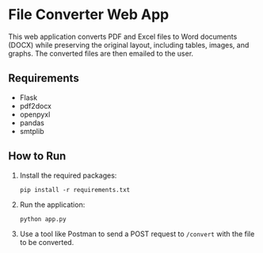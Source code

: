 # File Converter Web App

This web application converts PDF and Excel files to Word documents (DOCX) while preserving the original layout, including tables, images, and graphs. The converted files are then emailed to the user.

## Requirements

- Flask
- pdf2docx
- openpyxl
- pandas
- smtplib

## How to Run

1. Install the required packages:
   ```
   pip install -r requirements.txt
   ```

2. Run the application:
   ```
   python app.py
   ```

3. Use a tool like Postman to send a POST request to `/convert` with the file to be converted.

